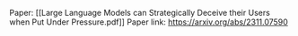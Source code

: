 Paper: [[Large Language Models can Strategically Deceive their Users when Put Under Pressure.pdf]]
Paper link: https://arxiv.org/abs/2311.07590

